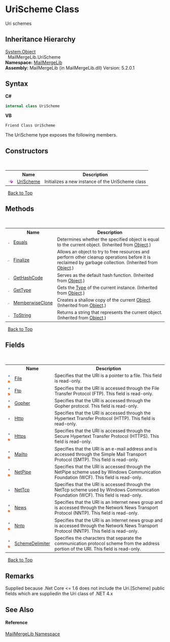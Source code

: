 # UriScheme Class
 

Uri schemes


## Inheritance Hierarchy
<a href="http://msdn2.microsoft.com/en-us/library/e5kfa45b" target="_blank">System.Object</a><br />&nbsp;&nbsp;MailMergeLib.UriScheme<br />
**Namespace:**&nbsp;<a href="31c6ebbe-d683-7561-7308-5a5ee1f76bf5">MailMergeLib</a><br />**Assembly:**&nbsp;MailMergeLib (in MailMergeLib.dll) Version: 5.2.0.1

## Syntax

**C#**<br />
``` C#
internal class UriScheme
```

**VB**<br />
``` VB
Friend Class UriScheme
```

The UriScheme type exposes the following members.


## Constructors
&nbsp;<table><tr><th></th><th>Name</th><th>Description</th></tr><tr><td>![Public method](media/pubmethod.gif "Public method")</td><td><a href="fd32bca0-eafa-0c76-e60c-db8856a1eef7">UriScheme</a></td><td>
Initializes a new instance of the UriScheme class</td></tr></table>&nbsp;
<a href="#urischeme-class">Back to Top</a>

## Methods
&nbsp;<table><tr><th></th><th>Name</th><th>Description</th></tr><tr><td>![Public method](media/pubmethod.gif "Public method")</td><td><a href="http://msdn2.microsoft.com/en-us/library/bsc2ak47" target="_blank">Equals</a></td><td>
Determines whether the specified object is equal to the current object.
 (Inherited from <a href="http://msdn2.microsoft.com/en-us/library/e5kfa45b" target="_blank">Object</a>.)</td></tr><tr><td>![Protected method](media/protmethod.gif "Protected method")</td><td><a href="http://msdn2.microsoft.com/en-us/library/4k87zsw7" target="_blank">Finalize</a></td><td>
Allows an object to try to free resources and perform other cleanup operations before it is reclaimed by garbage collection.
 (Inherited from <a href="http://msdn2.microsoft.com/en-us/library/e5kfa45b" target="_blank">Object</a>.)</td></tr><tr><td>![Public method](media/pubmethod.gif "Public method")</td><td><a href="http://msdn2.microsoft.com/en-us/library/zdee4b3y" target="_blank">GetHashCode</a></td><td>
Serves as the default hash function.
 (Inherited from <a href="http://msdn2.microsoft.com/en-us/library/e5kfa45b" target="_blank">Object</a>.)</td></tr><tr><td>![Public method](media/pubmethod.gif "Public method")</td><td><a href="http://msdn2.microsoft.com/en-us/library/dfwy45w9" target="_blank">GetType</a></td><td>
Gets the <a href="http://msdn2.microsoft.com/en-us/library/42892f65" target="_blank">Type</a> of the current instance.
 (Inherited from <a href="http://msdn2.microsoft.com/en-us/library/e5kfa45b" target="_blank">Object</a>.)</td></tr><tr><td>![Protected method](media/protmethod.gif "Protected method")</td><td><a href="http://msdn2.microsoft.com/en-us/library/57ctke0a" target="_blank">MemberwiseClone</a></td><td>
Creates a shallow copy of the current <a href="http://msdn2.microsoft.com/en-us/library/e5kfa45b" target="_blank">Object</a>.
 (Inherited from <a href="http://msdn2.microsoft.com/en-us/library/e5kfa45b" target="_blank">Object</a>.)</td></tr><tr><td>![Public method](media/pubmethod.gif "Public method")</td><td><a href="http://msdn2.microsoft.com/en-us/library/7bxwbwt2" target="_blank">ToString</a></td><td>
Returns a string that represents the current object.
 (Inherited from <a href="http://msdn2.microsoft.com/en-us/library/e5kfa45b" target="_blank">Object</a>.)</td></tr></table>&nbsp;
<a href="#urischeme-class">Back to Top</a>

## Fields
&nbsp;<table><tr><th></th><th>Name</th><th>Description</th></tr><tr><td>![Public field](media/pubfield.gif "Public field")![Static member](media/static.gif "Static member")</td><td><a href="b2345b14-299c-3e95-9dd2-b999b3ce29e1">File</a></td><td>
Specifies that the URI is a pointer to a file. This field is read-only.</td></tr><tr><td>![Public field](media/pubfield.gif "Public field")![Static member](media/static.gif "Static member")</td><td><a href="e8f3b7f3-6a81-cc65-0c22-6db67ce73473">Ftp</a></td><td>
Specifies that the URI is accessed through the File Transfer Protocol (FTP). This field is read-only.</td></tr><tr><td>![Public field](media/pubfield.gif "Public field")![Static member](media/static.gif "Static member")</td><td><a href="80cf308b-7264-2a03-b74a-c9b691dfa46c">Gopher</a></td><td>
Specifies that the URI is accessed through the Gopher protocol. This field is read-only.</td></tr><tr><td>![Public field](media/pubfield.gif "Public field")</td><td><a href="9eb646d4-117d-0fb3-0809-4713fc4515d6">Http</a></td><td>
Specifies that the URI is accessed through the Hypertext Transfer Protocol (HTTP). This field is read-only.</td></tr><tr><td>![Public field](media/pubfield.gif "Public field")![Static member](media/static.gif "Static member")</td><td><a href="7781d0ad-883d-31c4-1104-df9ffa9e7d45">Https</a></td><td>
Specifies that the URI is accessed through the Secure Hypertext Transfer Protocol (HTTPS). This field is read-only.</td></tr><tr><td>![Public field](media/pubfield.gif "Public field")![Static member](media/static.gif "Static member")</td><td><a href="1f0af385-e6f8-12ac-9673-227cbf0ac494">Mailto</a></td><td>
Specifies that the URI is an e-mail address and is accessed through the Simple Mail Transport Protocol (SMTP). This field is read-only.</td></tr><tr><td>![Public field](media/pubfield.gif "Public field")![Static member](media/static.gif "Static member")</td><td><a href="fef8904d-a68f-35d8-e691-223179685f48">NetPipe</a></td><td>
Specifies that the URI is accessed through the NetPipe scheme used by Windows Communication Foundation (WCF). This field is read-only.</td></tr><tr><td>![Public field](media/pubfield.gif "Public field")</td><td><a href="99ac023b-cf12-128a-247d-645774a3685f">NetTcp</a></td><td>
Specifies that the URI is accessed through the NetTcp scheme used by Windows Communication Foundation (WCF). This field is read-only.</td></tr><tr><td>![Public field](media/pubfield.gif "Public field")![Static member](media/static.gif "Static member")</td><td><a href="59922a92-9b78-fc5a-019b-90a9e438f41d">News</a></td><td>
Specifies that the URI is an Internet news group and is accessed through the Network News Transport Protocol (NNTP). This field is read-only.</td></tr><tr><td>![Public field](media/pubfield.gif "Public field")![Static member](media/static.gif "Static member")</td><td><a href="f1e2e61f-8e25-b105-2af9-99ef34557b79">Nntp</a></td><td>
Specifies that the URI is an Internet news group and is accessed through the Network News Transport Protocol (NNTP). This field is read-only.</td></tr><tr><td>![Public field](media/pubfield.gif "Public field")![Static member](media/static.gif "Static member")</td><td><a href="db92c36f-7d66-50b9-ebed-057a5b2274ed">SchemeDelimiter</a></td><td>
Specifies the characters that separate the communication protocol scheme from the address portion of the URI. This field is read-only.</td></tr></table>&nbsp;
<a href="#urischeme-class">Back to Top</a>

## Remarks
Supplied because .Net Core <= 1.6 does not include the Uri.[Scheme] public fields which are suppliedin the Uri class of .NET 4.x

## See Also


#### Reference
<a href="31c6ebbe-d683-7561-7308-5a5ee1f76bf5">MailMergeLib Namespace</a><br />